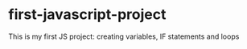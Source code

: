 # first-javascript-project
This is my first JS project: creating variables, IF statements and loops
